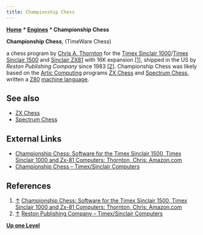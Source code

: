 ```yaml
---
title: Championship Chess
---
```

**[Home](Home "Home") * [Engines](Engines "Engines") * Championship Chess**

**Championship Chess**, (TimeWare Chess)

a chess program by [Chris A. Thornton](Chris_A._Thornton "Chris A. Thornton") for the [Timex Sinclair 1000](https://en.wikipedia.org/wiki/Timex_Sinclair_1000)/[Timex Sinclair 1500](https://en.wikipedia.org/wiki/Timex_Sinclair_1000#Timex_Sinclair_1500) and [Sinclair ZX81](Sinclair_ZX81 "Sinclair ZX81") with 16K expansion <a id="cite-note-1" href="#cite-ref-1">[1]</a>,
shipped in the US by *Reston Publishing Company* since 1983 <a id="cite-note-2" href="#cite-ref-2">[2]</a>.
Championship Chess was likely based on the [Artic Computing](Artic_Computing "Artic Computing") programs [ZX Chess](ZX_Chess "ZX Chess") and [Spectrum Chess](Spectrum_Chess "Spectrum Chess"), written a [Z80](Z80 "Z80") [machine language](https://en.wikipedia.org/wiki/Machine_code).

## See also

- [ZX Chess](ZX_Chess "ZX Chess")
- [Spectrum Chess](Spectrum_Chess "Spectrum Chess")

## External Links

- [Championship Chess: Software for the Timex Sinclair 1500, Timex Sinclair 1000 and Zx-81 Computers: Thornton, Chris: Amazon.com](https://www.amazon.com/Championship-Chess-Software-Sinclair-Computers/dp/0835907384)
- [Championship Chess – Timex/Sinclair Computers](https://www.timexsinclair.com/product/timeware-chess/)

## References

1. <a id="cite-ref-1" href="#cite-note-1">↑</a> [Championship Chess: Software for the Timex Sinclair 1500, Timex Sinclair 1000 and Zx-81 Computers: Thornton, Chris: Amazon.com](https://www.amazon.com/Championship-Chess-Software-Sinclair-Computers/dp/0835907384)
1. <a id="cite-ref-2" href="#cite-note-2">↑</a> [Reston Publishing Company – Timex/Sinclair Computers](https://www.timexsinclair.com/company/reston-publishing-company/)

**[Up one Level](Engines "Engines")**

